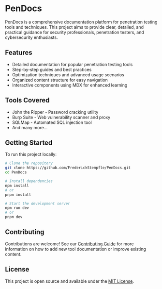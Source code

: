 # PenDocs

PenDocs is a comprehensive documentation platform for penetration testing tools and techniques. This project aims to provide clear, detailed, and practical guidance for security professionals, penetration testers, and cybersecurity enthusiasts.

## Features

- Detailed documentation for popular penetration testing tools
- Step-by-step guides and best practices
- Optimization techniques and advanced usage scenarios
- Organized content structure for easy navigation
- Interactive components using MDX for enhanced learning

## Tools Covered

- John the Ripper - Password cracking utility
- Burp Suite - Web vulnerability scanner and proxy
- SQLMap - Automated SQL injection tool
- And many more...

## Getting Started

To run this project locally:

```bash
# Clone the repository
git clone https://github.com/FrederickStempfle/PenDocs.git
cd PenDocs

# Install dependencies
npm install
# or
pnpm install

# Start the development server
npm run dev
# or
pnpm dev
```

## Contributing

Contributions are welcome! See our [Contributing Guide](contents/blogs/contributing.mdx) for more information on how to add new tool documentation or improve existing content.

## License

This project is open source and available under the [MIT License](LICENSE).